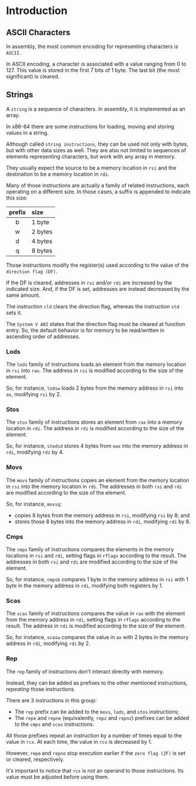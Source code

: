# Introduction

## ASCII Characters

In assembly, the most common encoding for representing characters is `ASCII`.

In ASCII encoding, a character is associated with a value ranging from 0 to 127.
This value is stored in the first 7 bits of 1 byte.
The last bit (the most significant) is cleared.

## Strings

A `string` is a sequence of characters.
In assembly, it is implemented as an array.

In x86-64 there are some instructions for loading, moving and storing values in a string.

Although called `string instructions`, they can be used not only with bytes, but with other data sizes as well.
They are also not limited to sequences of elements representing characters, but work with any array in memory.

They usually expect the source to be a memory location in `rsi` and the destination to be a memory location in `rdi`.

Many of those instructions are actually a family of related instructions, each operating on a different size.
In those cases, a suffix is appended to indicate this size:

| prefix | size    |
|:------:|:--------|
| b      | 1 byte  |
| w      | 2 bytes |
| d      | 4 bytes |
| q      | 8 bytes |

Those instructions modify the register(s) used according to the value of the `direction flag (DF)`.

If the DF is cleared, addresses in `rsi` and/or `rdi` are increased by the indicated size.
And, if the DF is set, addresses are instead decreased by the same amount.

The instruction `cld` clears the direction flag, whereas the instruction `std` sets it.

The `System V ABI` states that the direction flag must be cleared at function entry.
So, the default behavior is for memory to be read/written in ascending order of addresses.

### Lods

The `lods` family of instructions loads an element from the memory location in `rsi` into `rax`.
The address in `rsi` is modified according to the size of the element.

So, for instance, `lodsw` loads 2 bytes from the memory address in `rsi` into `ax`, modifying `rsi` by 2.

### Stos

The `stos` family of instructions stores an element from `rax` into a memory location in `rdi`.
The address in `rdi` is modified according to the size of the element.

So, for instance, `stodsd` stores 4 bytes from `eax` into the memory address in `rdi`, modifying `rdi` by 4.

### Movs

The `movs` family of instructions copies an element from the memory location in `rsi` into the memory location in `rdi`.
The addresses in both `rsi` and `rdi` are modified according to the size of the element.

So, for instance, `movsq`:
- copies 8 bytes from the memory address in `rsi`, modifying `rsi` by 8; and
- stores those 8 bytes into the memory address in `rdi`, modifying `rdi` by 8.

### Cmps

The `cmps` family of instructions compares the elements in the memory locations in `rsi` and `rdi`, setting flags in `rflags` according to the result.
The addresses in both `rsi` and `rdi` are modified according to the size of the element.

So, for instance, `cmpsb` compares 1 byte in the memory address in `rsi` with 1 byte in the memory address in `rdi`, modifying both registers by 1.

### Scas

The `scas` family of instructions compares the value in `rax` with the element from the memory address in `rdi`, setting flags in `rflags` according to the result.
The address in `rdi` is modified according to the size of the element.

So, for instance, `scasw` compares the value in `ax` with 2 bytes in the memory address in `rdi`, modifying `rdi` by 2.

### Rep

The `rep` family of instructions don't interact directly with memory.

Instead, they can be added as prefixes to the other mentioned instructions, *repeating* those instructions.

There are 3 instructions in this group:

- The `rep` prefix can be added to the `movs`, `lods`, and `stos` instructions;
- The `repe` and `repne` (equivalently, `repz` and `repnz`) prefixes can be added to the `cmps` and `scas` instructions.

All those prefixes repeat an instruction by a number of times equal to the value in `rcx`.
At each time, the value in `rcx` is decreased by 1.

However, `repe` and `repne` stop execution earlier if the `zero flag (ZF)` is set or cleared, respectively.

It's important to notice that `rcx` is not an operand to those instructions.
Its value must be adjusted before using them.
